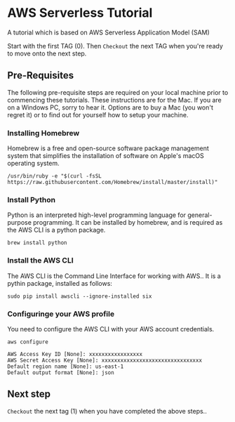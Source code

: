 # AWS Serverless Tutorial

A tutorial which is based on AWS Serverless Application Model (SAM)


Start with the first TAG (0). Then `Checkout` the next TAG when you're ready to move onto the next step.

## Pre-Requisites
The following pre-requisite steps are required on your local machine prior to commencing these tutorials. These instructions are for the Mac. If you are on a Windows PC, sorry to hear it. Options are to buy a Mac (you won't regret it) or to find out for yourself how to setup your machine.

### Installing Homebrew
Homebrew is a free and open-source software package management system that simplifies the installation of software on Apple's macOS operating system.

```
/usr/bin/ruby -e "$(curl -fsSL https://raw.githubusercontent.com/Homebrew/install/master/install)"
```

### Install Python
Python is an interpreted high-level programming language for general-purpose programming. It can be installed by homebrew, and is required as the AWS CLI is a python package.

```
brew install python
```

### Install the AWS CLI
The AWS CLI is the Command Line Interface for working with AWS..
It is a pythin package, installed as follows:

```
sudo pip install awscli --ignore-installed six
```

### Configuringe your AWS profile

You need to configure the AWS CLI with your AWS account credentials.

```
aws configure

AWS Access Key ID [None]: xxxxxxxxxxxxxxxxx
AWS Secret Access Key [None]: xxxxxxxxxxxxxxxxxxxxxxxxxxxxxxxx
Default region name [None]: us-east-1
Default output format [None]: json
```

## Next step

`Checkout` the next tag (1) when you have completed the above steps..